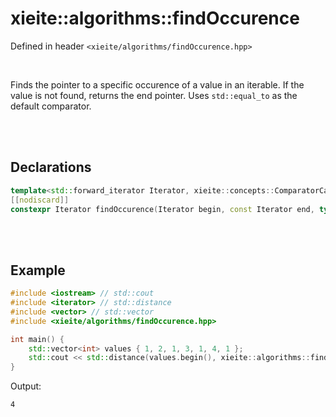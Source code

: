 # xieite::algorithms::findOccurence
Defined in header `<xieite/algorithms/findOccurence.hpp>`

<br/>

Finds the pointer to a specific occurence of a value in an iterable. If the value is not found, returns the end pointer. Uses `std::equal_to` as the default comparator.

<br/><br/>

## Declarations
```cpp
template<std::forward_iterator Iterator, xieite::concepts::ComparatorCallback<typename std::iterator_traits<Iterator>::value_type> Callback = std::equal_to<typename std::iterator_traits<Iterator>::value_type>>
[[nodiscard]]
constexpr Iterator findOccurence(Iterator begin, const Iterator end, typename std::iterator_traits<Iterator>::value_type&& value, std::size_t count, Callback&& comparator = Callback()) noexcept;
```

<br/><br/>

## Example
```cpp
#include <iostream> // std::cout
#include <iterator> // std::distance
#include <vector> // std::vector
#include <xieite/algorithms/findOccurence.hpp>

int main() {
	std::vector<int> values { 1, 2, 1, 3, 1, 4, 1 };
	std::cout << std::distance(values.begin(), xieite::algorithms::findOccurence(values.begin(), values.end(), 1, 3)) << '\n';
}
```
Output:
```
4
```

